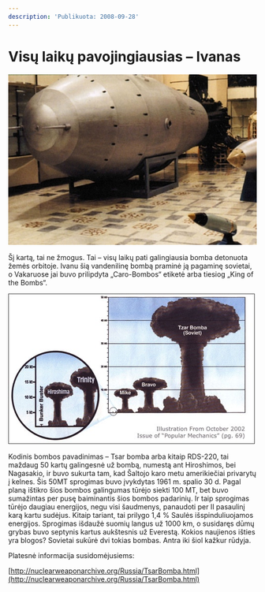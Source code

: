 ```yaml
---
description: 'Publikuota: 2008-09-28'
---
```


# Visų laikų pavojingiausias – Ivanas

![](../../.gitbook/assets/tsarbomba1big.jpg)

Šį kartą, tai ne žmogus. Tai – visų laikų pati galingiausia bomba detonuota žemės orbitoje. Ivanu šią vandenilinę bombą praminė ją pagaminę sovietai, o Vakaruose jai buvo prilipdyta „Caro-Bombos“ etiketė arba tiesiog „King of the Bombs“.

![](../../.gitbook/assets/tsar.jpg)

Kodinis bombos pavadinimas – Tsar bomba arba kitaip RDS-220, tai maždaug 50 kartų galingesnė už bombą, numestą ant Hiroshimos, bei Nagasakio, ir buvo sukurta tam, kad Šaltojo karo metu amerikiečiai privarytų į kelnes. Šis 50MT sprogimas buvo įvykdytas 1961 m. spalio 30 d. Pagal planą ištikro šios bombos galingumas tūrėjo siekti 100 MT, bet buvo sumažintas per pusę baiminantis šios bombos padarinių. Ir taip sprogimas tūrėjo daugiau energijos, negu visi šaudmenys, panaudoti per II pasaulinį karą kartu sudėjus. Kitaip tariant, tai prilygo 1,4 % Saulės išspinduliuojamos energijos. Sprogimas išdaužė suomių langus už 1000 km, o susidaręs dūmų grybas buvo septynis kartus aukštesnis už Everestą. Kokios naujienos išties yra blogos? Sovietai sukūrė dvi tokias bombas. Antra iki šiol kažkur rūdyja.

Platesnė informacija susidomėjusiems:

[http://nuclearweaponarchive.org/Russia/TsarBomba.html](http://nuclearweaponarchive.org/Russia/TsarBomba.html)

